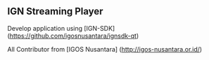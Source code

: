 ## IGN Streaming Player 

Develop application using [IGN-SDK] (https://github.com/igosnusantara/ignsdk-qt)

All Contributor from [IGOS Nusantara] (http://igos-nusantara.or.id/)
